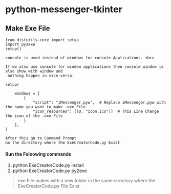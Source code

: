 # python-messenger-tkinter

## Make Exe File
~~~
from distutils.core import setup
import py2exe
setup() 
~~~

```
console is used instead of windows for console Applications. <br>
```
```
If we also use console for window applications then consolw window is also show with window and
 nothing happen in vice versa.
```

~~~
setup(
    
    windows = [
        {
            "script": "iMessenger.pyw",  # Replace iMessenger.pyw with the name you want to make .exe File  
            "icon_resources": [(0, "icon.ico")]  # This Line Change the icon of the .exe File
        }
    ],
)
~~~

```After this go to Command Prompt```<br>
```Go the directory where the ExeCreatorCode.py Exist```
#### Run the Foloowing commands
1. python ExeCreatorCode.py install <br>
2. python ExeCreatorCode.py py2exe
>exe File makes with a new folder in the same directory where the ExeCreatorCode.py File Exist.
